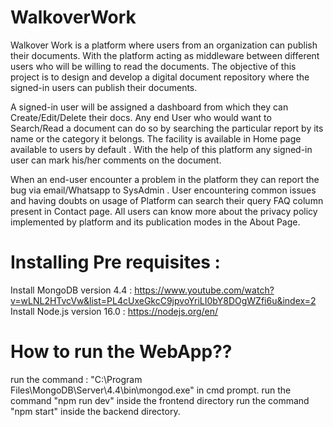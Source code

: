 # WalkoverWork
Walkover Work is a platform where users from an organization can publish their documents. With the platform acting as middleware between different users who will be willing to read the documents. The objective of this project is to design and develop a digital document repository where the signed-in users can publish their documents. 

A signed-in user will be assigned a dashboard from which they can Create/Edit/Delete their docs. Any end User who would want to Search/Read a document can do so by searching the particular report by its name or the category it belongs. The facility is available in Home page available to users by default . With the help of this platform any signed-in user can mark his/her comments on the document. 

When an end-user encounter a problem in the platform they can report the bug via email/Whatsapp to SysAdmin . User encountering common issues and having doubts on usage of Platform can search their query FAQ column present in Contact page. All users can know more about the privacy policy implemented by platform and its publication modes in the About Page.

# Installing Pre requisites :

Install MongoDB version 4.4 : https://www.youtube.com/watch?v=wLNL2HTvcVw&list=PL4cUxeGkcC9jpvoYriLI0bY8DOgWZfi6u&index=2
Install Node.js version 16.0 : https://nodejs.org/en/


# How to run the WebApp??
run the command : "C:\Program Files\MongoDB\Server\4.4\bin\mongod.exe"  in cmd prompt.
run the command "npm run dev" inside the frontend directory
run the command "npm start" inside the backend directory.
